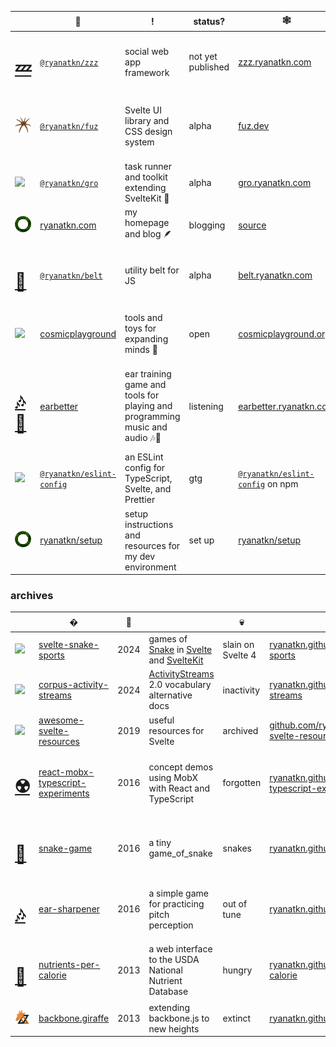 |                                                                                                                                                                                      | 🐢                                                                     | !                                                                            | status?   | 🕸️                                                                                        | topics                                                                                                                                                                                                                                                      |
| ------------------------------------------------------------------------------------------------------------------------------------------------------------------------------------ | ---------------------------------------------------------------------- | ---------------------------------------------------------------------------- | --------- | ----------------------------------------------------------------------------------------- | ----------------------------------------------------------------------------------------------------------------------------------------------------------------------------------------------------------------------------------------------------------- |
| <a href="https://github.com/ryanatkn/zzz"><h1>💤</h1></a>                                                                                                                            | [`@ryanatkn/zzz`](https://github.com/ryanatkn/zzz)                     | social web app framework                                                     | not yet published | [zzz.ryanatkn.com](https://zzz.ryanatkn.com/)                                             | [social](https://github.com/topics/css) [web](https://github.com/topics/web) [app-framework](https://github.com/topics/design-system) [svelte](https://github.com/topics/svelte) [sveltekit](https://github.com/topics/sveltekit)                           |
| <a href="https://github.com/ryanatkn/fuz"><img src="https://raw.githubusercontent.com/ryanatkn/fuz/main/static/favicon.png" /></a>                                                                                                                            | [`@ryanatkn/fuz`](https://github.com/ryanatkn/fuz)                     | Svelte UI library and CSS design system                                      | alpha     | [fuz.dev](https://www.fuz.dev/)                                                           | [web](https://github.com/topics/web) [design-system](https://github.com/topics/design-system) [svelte](https://github.com/topics/svelte) [sveltekit](https://github.com/topics/sveltekit) [css](https://github.com/topics/css)                              |
| <a href="https://github.com/ryanatkn/gro"><img src="https://raw.githubusercontent.com/ryanatkn/gro/main/static/favicon.png" /></a>                                                   | [`@ryanatkn/gro`](https://github.com/ryanatkn/gro)                     | task runner and toolkit extending SvelteKit 🌰                               | alpha     | <a href="https://gro.ryanatkn.com/">gro.ryanatkn.com</a>                                  | [web](https://github.com/topics/web) [svelte](https://github.com/topics/svelte) [sveltekit](https://github.com/topics/sveltekit) [typescript](https://github.com/topics/typescript)                                                                         |
| <a href="https://www.ryanatkn.com/"><img src="https://raw.githubusercontent.com/ryanatkn/ryanatkn.com/main/static/favicon.png" /></a>                                                | [ryanatkn.com](https://www.ryanatkn.com/)                              | my homepage and blog 🪶                                                      | blogging  | [source](https://github.com/ryanatkn/ryanatkn.com)                                        | [web](https://github.com/topics/web)                                                                                                                                                                                                                        |
| <a href="https://github.com/ryanatkn/belt"><h1>🦕</h1></a>                                                                                                                           | [`@ryanatkn/belt`](https://github.com/ryanatkn/belt)                   | utility belt for JS                                                          | alpha     | [belt.ryanatkn.com](https://belt.ryanatkn.com/)                                           | [javascript](https://github.com/topics/javascript) [library](https://github.com/topics/library) [typescript](https://github.com/topics/typescript) [web](https://github.com/topics/web)                                                                     |
| <a href="https://github.com/ryanatkn/cosmicplayground"><img src="https://raw.githubusercontent.com/ryanatkn/cosmicplayground/main/static/assets/characters/cosmic-kitty.webp" /></a> | [cosmicplayground](https://github.com/ryanatkn/cosmicplayground)       | tools and toys for expanding minds 🌌                                        | open      | [cosmicplayground.org](https://www.cosmicplayground.org/)                                 | [web](https://github.com/topics/web) [game](https://github.com/topics/game) [space](https://github.com/topics/space) [svelte](https://github.com/topics/svelte) [sveltekit](https://github.com/topics/sveltekit) [pixijs](https://github.com/topics/pixijs) |
| <a href="https://github.com/ryanatkn/earbetter"><h1>🎶🦜</h1></a>                                                                                                                    | [earbetter](https://github.com/ryanatkn/earbetter)                     | ear training game and tools for playing and programming music and audio 🎶🦜 | listening | [earbetter.ryanatkn.com](https://earbetter.ryanatkn.com/)                                 | [ear-training](https://github.com/topics/ear-training) [ear-training-game](https://github.com/topics/ear-training-game) [game](https://github.com/topics/game) [music](https://github.com/topics/music) [audio](https://github.com/topics/audio)            |
| <a href="https://github.com/ryanatkn/eslint-config"><img src="https://avatars.githubusercontent.com/u/6019716?s=200&v=4" /></a>                                                      | [`@ryanatkn/eslint-config`](https://github.com/ryanatkn/eslint-config) | an ESLint config for TypeScript, Svelte, and Prettier                        | gtg       | [`@ryanatkn/eslint-config`](https://www.npmjs.com/package/@ryanatkn/eslint-config) on npm | [eslint](https://github.com/topics/eslint) [svelte](https://github.com/topics/svelte) [typescript](https://github.com/topics/typescript)                                                                                                                    |
| <a href="https://github.com/ryanatkn/setup"><img src="https://raw.githubusercontent.com/ryanatkn/ryanatkn.com/main/static/favicon.png" /></a>                                        | [ryanatkn/setup](https://github.com/ryanatkn/setup)                    | setup instructions and resources for my dev environment                      | set up    | [ryanatkn/setup](https://github.com/ryanatkn/setup)                                       | [dev-setup](https://github.com/topics/dev-setup) [web](https://github.com/topics/web)                                                                                                                                                                       |

### archives

|                                                                                                                                                                                | �                                                                                                  | 🦴   |                                                                                                                                   | 💀                | 🕸️                                                                                                                    |                                                                                                                                                                                                                         |
| ------------------------------------------------------------------------------------------------------------------------------------------------------------------------------ | -------------------------------------------------------------------------------------------------- | ---- | --------------------------------------------------------------------------------------------------------------------------------- | ----------------- | --------------------------------------------------------------------------------------------------------------------- | ----------------------------------------------------------------------------------------------------------------------------------------------------------------------------------------------------------------------- |
| <a href="https://github.com/ryanatkn/svelte-snake-sports"><img src="https://raw.githubusercontent.com/ryanatkn/svelte-snake-sports/main/static/favicon.png" /></a>             | [svelte-snake-sports](https://github.com/ryanatkn/svelte-snake-sports)                             | 2024 | games of [Snake](https://wikipedia.org/wiki/Snake_game) in [Svelte](https://svelte.dev/) and [SvelteKit](https://kit.svelte.dev/) | slain on Svelte 4 | [ryanatkn.github.io/svelte-snake-sports](https://ryanatkn.github.io/svelte-snake-sports/)                             | sss 🐍 [web](https://github.com/topics/web) [game](https://github.com/topics/game) [snake](https://github.com/topics/snake) [svelte](https://github.com/topics/svelte) [sveltekit](https://github.com/topics/sveltekit) |
| <a href="https://github.com/ryanatkn/corpus-activity-streams"><img src="https://avatars.githubusercontent.com/u/219549?s=200&v=4" /></a>                                       | [corpus-activity-streams](https://github.com/ryanatkn/corpus-activity-streams)                     | 2024 | [ActivityStreams](<https://en.wikipedia.org/wiki/Activity_Streams_(format)>) 2.0 vocabulary alternative docs                      | inactivity        | [ryanatkn.github.io/corpus-activity-streams](https://ryanatkn.github.io/corpus-activity-streams/)                     | [activitystreams](https://github.com/topics/activitystreams) [activitypub](https://github.com/topics/activitypub) [fediverse](https://github.com/topics/fediverse)                                                      |
| <a href="https://github.com/ryanatkn/awesome-svelte-resources"><img src="https://raw.githubusercontent.com/ryanatkn/awesome-svelte-resources/master/svelte-logo.svg" /></a>    | [awesome-svelte-resources](https://github.com/ryanatkn/awesome-svelte-resources)                   | 2019 | useful resources for Svelte                                                                                                       | archived          | [github.com/ryanatkn/awesome-svelte-resources](https://github.com/ryanatkn/awesome-svelte-resources/)                 | [svelte](https://github.com/topics/svelte) [javascript](https://github.com/topics/javascript) [web](https://github.com/topics/web)                                                                                      |
| <h1><a href="https://github.com/ryanatkn/react-mobx-typescript-experiments">☢️</a></h1>                                                                                        | [react-mobx-typescript-experiments](https://github.com/ryanatkn/react-mobx-typescript-experiments) | 2016 | concept demos using MobX with React and TypeScript                                                                                | forgotten         | [ryanatkn.github.io/react-mobx-typescript-experiments](https://ryanatkn.github.io/react-mobx-typescript-experiments/) | shrug                                                                                                                                                                                                                   |
| <h1><a href="https://github.com/ryanatkn/snake-game">🐍</a></h1>                                                                                                               | [snake-game](https://github.com/ryanatkn/snake-game)                                               | 2016 | a tiny game_of_snake                                                                                                              | snakes            | [ryanatkn.github.io/snake-game](http://ryanatkn.github.io/snake-game)                                                 | interview question, successor is [svelte_snake_sports](https://github.com/ryanatkn/svelte_snake_sports)                                                                                                                 |
| <h1><a href="https://github.com/ryanatkn/ear-sharpener">🎶</a></h1>                                                                                                            | [ear-sharpener](https://github.com/ryanatkn/ear-sharpener)                                         | 2016 | a simple game for practicing pitch perception                                                                                     | out of tune       | [ryanatkn.github.io/ear-sharpener](http://ryanatkn.github.io/ear-sharpener)                                           | do not use this much, it's literally out of tune, successor is [earbetter](https://github.com/ryanatkn/earbetter)                                                                                                       |
| <h1><a href="https://github.com/ryanatkn/nutrients-per-calorie">🐬</a></h1>                                                                                                    | [nutrients-per-calorie](https://github.com/ryanatkn/nutrients-per-calorie)                         | 2013 | a web interface to the USDA National Nutrient Database                                                                            | hungry            | [ryanatkn.github.io/nutrients-per-calorie](http://ryanatkn.github.io/nutrients-per-calorie)                           | food                                                                                                                                                                                                                    |
| <a href="https://github.com/ryanatkn/backbone.giraffe"><img src="https://raw.githubusercontent.com/ryanatkn/backbone.giraffe/master/dist/docs/img/backbone.giraffe.png" /></a> | [backbone.giraffe](https://github.com/ryanatkn/backbone.giraffe)                                   | 2013 | extending backbone.js to new heights                                                                                              | extinct           | [ryanatkn.github.io/backbone.giraffe](https://ryanatkn.github.io/backbone.giraffe/)                                   | rip🦴️🦒                                                                                                                                                                                                                |
